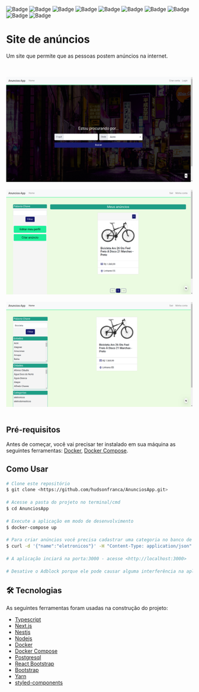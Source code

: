 ![Badge](https://img.shields.io/badge/TypeScript-007ACC?style=flat&logo=typescript&logoColor=white)
![Badge](https://img.shields.io/badge/next.js-000000?style=flat&logo=nextdotjs&logoColor=white)
![Badge](https://img.shields.io/badge/NestJS-e0234e?style=flat&logo=nestjs&logoColor=white)
![Badge](https://img.shields.io/badge/Node.js-339933?style=flat&logo=nodedotjs&logoColor=white)
![Badge](https://img.shields.io/badge/Yarn-2C8EBB?style=flat&logo=yarn&logoColor=white)
![Badge](https://img.shields.io/badge/Bootstrap-563D7C?style=flat&logo=bootstrap&logoColor=white)
![Badge](https://img.shields.io/badge/Sass-CC6699?style=flat&logo=sass&logoColor=white)
![Badge](https://img.shields.io/badge/Docker-2CA5E0?style=flat&logo=docker&logoColor=white)
![Badge](https://img.shields.io/badge/styled--components-DB7093?style=flat&logo=styled-components&logoColor=white)
![Badge](https://img.shields.io/badge/PostgreSQL-316192?style=flat&logo=postgresql&logoColor=white)

# Site de anúncios

Um site que permite que as pessoas postem anúncios na internet.

<p>
<br/>
<br/>
<img src="images/1.png">
<br/>
<br/>
<img src="images/2.png">
<br/>
<br/>
<img src="images/3.png">
<br/>
<br/>
</p>


## Pré-requisitos
Antes de começar, você vai precisar ter instalado em sua máquina as seguintes ferramentas: [Docker](https://www.docker.com/), [Docker Compose](https://docs.docker.com/compose/install/).

## Como Usar

```bash
# Clone este repositório
$ git clone <https://github.com/hudsonfranca/AnunciosApp.git>

# Acesse a pasta do projeto no terminal/cmd
$ cd AnunciosApp

# Execute a aplicação em modo de desenvolvimento
$ docker-compose up  

# Para criar anúncios você precisa cadastrar uma categoria no banco de dados
$ curl -d '{"name":"eletronicos"}' -H "Content-Type: application/json" -X POST http://localhost:4000/category

# A aplicação inciará na porta:3000 - acesse <http://localhost:3000>

# Desative o Adblock porque ele pode causar alguma interferência na aplicação.
```

## 🛠 Tecnologias

As seguintes ferramentas foram usadas na construção do projeto:

- [Typescript](https://www.typescriptlang.org/)
- [Next.js](https://nextjs.org/)
- [Nestjs](https://nestjs.com/)
- [Nodejs](https://nodejs.org/en/)
- [Docker](https://www.docker.com/)
- [Docker Compose](https://docs.docker.com/compose/install/)
- [Postgresql](https://www.postgresql.org/)
- [React Bootstrap](https://react-bootstrap.github.io/)
- [Bootstrap](https://getbootstrap.com/)
- [Yarn](https://yarnpkg.com/)
- [styled-components](https://styled-components.com/)





